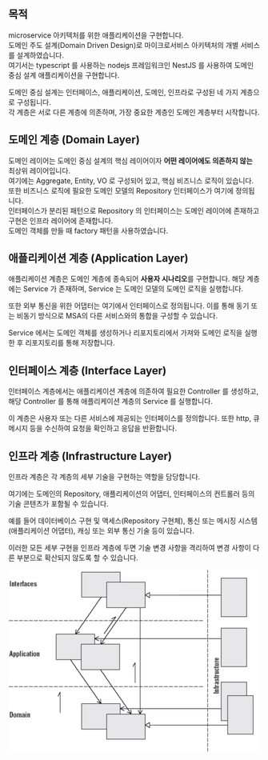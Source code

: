 ## 목적

microservice 아키텍처를 위한 애플리케이션을 구현합니다.    
도메인 주도 설계(Domain Driven Design)로 마이크로서비스 아키텍처의 개별 서비스를 설계하였습니다.  
여기서는 typescript 를 사용하는 nodejs 프레임워크인 NestJS 를 사용하여 도메인 중심 설계 애플리케이션을 구현합니다.

도메인 중심 설계는 인터페이스, 애플리케이션, 도메인, 인프라로 구성된 네 가지 계층으로 구성됩니다.  
각 계층은 서로 다른 계층에 의존하며, 가장 중요한 계층인 도메인 계층부터 시작합니다.

## 도메인 계층 (Domain Layer)

도메인 레이어는 도메인 중심 설계의 핵심 레이어이자 **어떤 레이어에도 의존하지 않는** 최상위 레이어입니다.  
여기에는 Aggregate, Entity, VO 로 구성되어 있고, 핵심 비즈니스 로직이 있습니다.  
또한 비즈니스 로직에 필요한 도메인 모델의 Repository 인터페이스가 여기에 정의됩니다.  
인터페이스가 분리된 패턴으로 Repository 의 인터페이스는 도메인 레이어에 존재하고 구현은 인프라 레이어에 존재합니다.  
도메인 객체를 만들 때 factory 패턴을 사용하였습니다.

## 애플리케이션 계층 (Application Layer)

애플리케이션 계층은 도메인 계층에 종속되어 **사용자 시나리오**를 구현합니다. 해당 계층에는 Service 가 존재하며, Service 는 도메인 모델의 도메인 로직을 실행합니다.

또한 외부 통신을 위한 어댑터는 여기에서 인터페이스로 정의됩니다. 이를 통해 동기 또는 비동기 방식으로 MSA의 다른 서비스와의 통합을 구성할 수 있습니다.

Service 에서는 도메인 객체를 생성하거나 리포지토리에서 가져와 도메인 로직을 실행한 후 리포지토리를 통해 저장합니다.

## 인터페이스 계층 (Interface Layer)

인터페이스 계층에서는 애플리케이션 계층에 의존하여 필요한 Controller 를 생성하고, 해당 Controller 를 통해 애플리케이션 계층의 Service 를 실행합니다.

이 계층은 사용자 또는 다른 서비스에 제공되는 인터페이스를 정의합니다. 또한 http, 큐 메시지 등을 수신하여 요청을 확인하고 응답을 반환합니다.

## 인프라 계층 (Infrastructure Layer)

인프라 계층은 각 계층의 세부 기술을 구현하는 역할을 담당합니다.

여기에는 도메인의 Repository, 애플리케이션의 어댑터, 인터페이스의 컨트롤러 등의 기술 콘텐츠가 포함될 수 있습니다.

예를 들어 데이터베이스 구현 및 액세스(Repository 구현체), 통신 또는 메시징 시스템(애플리케이션 어댑터), 캐싱 또는 외부 통신 기술 등이 있습니다.

이러한 모든 세부 구현을 인프라 계층에 두면 기술 변경 사항을 격리하여 변경 사항이 다른 부분으로 확산되지 않도록 할 수 있습니다.

<img width="502" src="assets/images/ddd-layer.png" alt="ddd layer">

